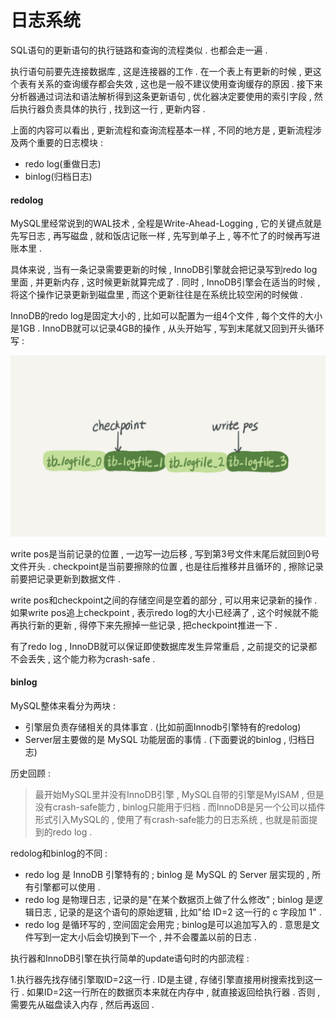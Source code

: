 # 日志系统

SQL语句的更新语句的执行链路和查询的流程类似 . 也都会走一遍 .

执行语句前要先连接数据库 , 这是连接器的工作 . 在一个表上有更新的时候 , 更这个表有关系的查询缓存都会失效 , 这也是一般不建议使用查询缓存的原因 . 接下来分析器通过词法和语法解析得到这条更新语句 , 优化器决定要使用的索引字段 , 然后执行器负责具体的执行 , 找到这一行 , 更新内容 .

上面的内容可以看出 , 更新流程和查询流程基本一样 , 不同的地方是 , 更新流程涉及两个重要的日志模块 :

* redo log\(重做日志\)
* binlog\(归档日志\)

#### redolog

MySQL里经常说到的WAL技术 , 全程是Write-Ahead-Logging , 它的关键点就是先写日志 , 再写磁盘 , 就和饭店记账一样 , 先写到单子上 , 等不忙了的时候再写进账本里 .

具体来说 , 当有一条记录需要更新的时候 , InnoDB引擎就会把记录写到redo log里面 , 并更新内存 , 这时候更新就算完成了 . 同时 , InnoDB引擎会在适当的时候 , 将这个操作记录更新到磁盘里 , 而这个更新往往是在系统比较空闲的时候做 .

InnoDB的redo log是固定大小的 , 比如可以配置为一组4个文件 , 每个文件的大小是1GB . InnoDB就可以记录4GB的操作 , 从头开始写 , 写到末尾就又回到开头循环写 :

![](/assets/redolog.png)

write pos是当前记录的位置 , 一边写一边后移 , 写到第3号文件末尾后就回到0号文件开头 . checkpoint是当前要擦除的位置 , 也是往后推移并且循环的 , 擦除记录前要把记录更新到数据文件 .

write pos和checkpoint之间的存储空间是空着的部分 , 可以用来记录新的操作 . 如果write pos追上checkpoint , 表示redo log的大小已经满了 , 这个时候就不能再执行新的更新 , 得停下来先擦掉一些记录 , 把checkpoint推进一下 .

有了redo log , InnoDB就可以保证即使数据库发生异常重启 , 之前提交的记录都不会丢失 , 这个能力称为crash-safe .

#### binlog

MySQL整体来看分为两块 :

* 引擎层负责存储相关的具体事宜 . \(比如前面Innodb引擎特有的redolog\)
* Server层主要做的是 MySQL 功能层面的事情 . \(下面要说的binlog , 归档日志\)

历史回顾 :

> 最开始MySQL里并没有InnoDB引擎 , MySQL自带的引擎是MyISAM , 但是没有crash-safe能力 , binlog只能用于归档 . 而InnoDB是另一个公司以插件形式引入MySQL的 , 使用了有crash-safe能力的日志系统 , 也就是前面提到的redo log .

redolog和binlog的不同 : 

* redo log 是 InnoDB 引擎特有的 ; binlog 是 MySQL 的 Server 层实现的 , 所有引擎都可以使用 . 
* redo log 是物理日志 , 记录的是"在某个数据页上做了什么修改" ; binlog 是逻辑日志 , 记录的是这个语句的原始逻辑 , 比如"给 ID=2 这一行的 c 字段加 1" . 
* redo log 是循环写的 , 空间固定会用完 ; binlog是可以追加写入的 . 意思是文件写到一定大小后会切换到下一个 , 并不会覆盖以前的日志 . 

执行器和InnoDB引擎在执行简单的update语句时的内部流程 : 

1.执行器先找存储引擎取ID=2这一行 . ID是主键 , 存储引擎直接用树搜索找到这一行 . 如果ID=2这一行所在的数据页本来就在内存中 , 就直接返回给执行器 . 否则 , 需要先从磁盘读入内存 , 然后再返回 . 

